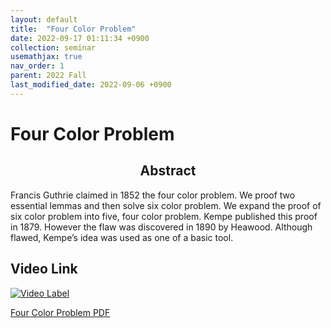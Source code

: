 ```yaml
---
layout: default
title:  "Four Color Problem"
date: 2022-09-17 01:11:34 +0900
collection: seminar
usemathjax: true
nav_order: 1
parent: 2022 Fall
last_modified_date: 2022-09-06 +0900
---
```

# Four Color Problem
## <center> Abstract </center>
Francis Guthrie claimed in 1852 the four color problem. We
proof two essential lemmas and then solve six color problem. We expand
the proof of six color problem into five, four color problem. Kempe
published this proof in 1879. However the flaw was discovered in 1890
by Heawood. Although flawed, Kempe’s idea was used as one of a basic
tool.
## Video Link

[![Video Label](https://img.youtube.com/vi/2NXpmOwynkM/hqdefault.jpg)](https://www.youtube.com/watch?v=2NXpmOwynkM)

<!-- ## PDF Download -->

<a target='_blank' href='download/four_color.pdf'>Four Color Problem PDF</a>